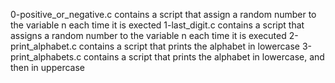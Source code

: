 0-positive_or_negative.c contains a script that assign a random number to the variable n each time it is exected
1-last_digit.c contains a script that assigns a random number to the variable n each time it is executed
2-print_alphabet.c contains a script that prints the alphabet in lowercase
3-print_alphabets.c contains a script that prints the alphabet in lowercase, and then in uppercase
